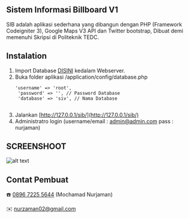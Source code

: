 ## Sistem Informasi Billboard V1
 
SIB adalah aplikasi sederhana yang dibangun dengan PHP (Framework Codeigniter 3), Google Maps V3 API dan Twitter bootstrap, Dibuat demi memenuhi Skripsi di Politeknik TEDC.

## Instalation
1. Import Database [DISINI](/blob/master/DB-SCHEMA.sql) kedalam Webserver.
2. Buka folder aplikasi /application/config/database.php 
    <pre><code>'username' =&gt; 'root',
    'password' =&gt; '', // Password Database
    'database' =&gt; 'siv', // Nama Database
    </code></pre>
3. Jalankan [http://127.0.0.1/sib/](http://127.0.0.1/sib/)
4. Administratro login (username/email : admin@admin.com pass : nurjaman)

## SCREENSHOOT
![alt text](https://github.com/nurjaman/sib/public/SIB.png "Screenshoot Aplikasi SIB Sistem Informasi Billboard")


## Contat Pembuat
:phone:  [0896 7225 5644](https://api.whatsapp.com/send?phone=62896722556446&text=) (Mochamad Nurjaman)

:envelope: nurzaman02@gmail.com
